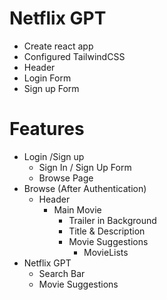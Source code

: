 # Netflix GPT

- Create react app
- Configured TailwindCSS
- Header
- Login Form
- Sign up Form

# Features

- Login /Sign up
  - Sign In / Sign Up Form
  - Browse Page
- Browse (After Authentication)
  - Header
    - Main Movie
      - Trailer in Background
      - Title & Description
      - Movie Suggestions
        - MovieLists
- Netflix GPT
  - Search Bar
  - Movie Suggestions
